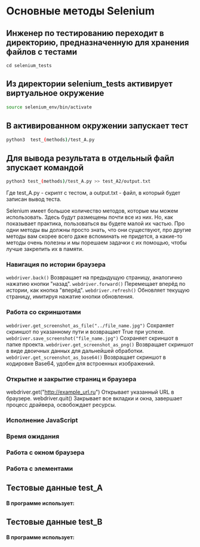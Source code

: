 # Основные методы Selenium

## Инженер по тестированию переходит в директорию, предназначенную для хранения файлов с тестами
```
cd selenium_tests
```
## Из директории selenium_tests активирует виртуальное окружение
```sh
source selenium_env/bin/activate
```
## В активированном окружении запускает тест 
```sh
python3  test_(methods)/test_A.py
```
## Для вывода результата в отдельный файл зпускает командой 
```sh
python3 test_(methods)/test_A.py >> test_A2/output.txt
```
Где test_A.py -  скрипт с тестом, а output.txt - файл, в который будет записан вывод теста.

Selenium имеет большое количество методов, которые мы можем использовать. 
Здесь будут размещены почти все из них. 
Но, как показывает практика, пользоваться вы будете малой их частью. 
Про одни методы вы должны просто знать, что они существуют, про другие методы вам скорее всего даже вспоминать не придется, а какие-то методы очень полезны и мы порешаем задачки с их помощью, чтобы лучше закрепить их в памяти. 

### Навигация по истории браузера
```webdriver.back()```
Возвращает на предыдущую страницу, аналогично нажатию кнопки "назад".
```webdriver.forward()```
Перемещает вперёд по истории, как кнопка "вперёд".
```webdriver.refresh()``` 
Обновляет текущую страницу, имитируя нажатие кнопки обновления.

### Работа со скриншотами
```webdriver.get_screenshot_as_file("../file_name.jpg")``` 
Сохраняет скриншот по указанному пути и возвращает True при успехе.
```webdriver.save_screenshot("file_name.jpg")``` 
Сохраняет скриншот в папке проекта.
```webdriver.get_screenshot_as_png()```
Возвращает скриншот в виде двоичных данных для дальнейшей обработки.
```webdriver.get_screenshot_as_base64()``` 
Возвращает скриншот в кодировке Base64, удобен для встроенных изображений.

### Открытие и закрытие страниц и браузера
webdriver.get("http://example_url.ru")
Открывает указанный URL в браузере.
webdriver.quit()
Закрывает все вкладки и окна, завершает процесс драйвера, освобождает ресурсы.




### Исполнение JavaScript 

### Время ожидания

### Работа с окном браузера

### Работа с элементами


## Тестовые данные test_A
#### В программе использует:

## Тестовые данные test_B
#### В программе использует: